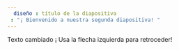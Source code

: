 ```yaml
---
  diseño : título de la diapositiva
 : "¡ Bienvenido a nuestra segunda diapositiva! "
---
```

Texto cambiado ¡ 
Usa la flecha izquierda para retroceder!
